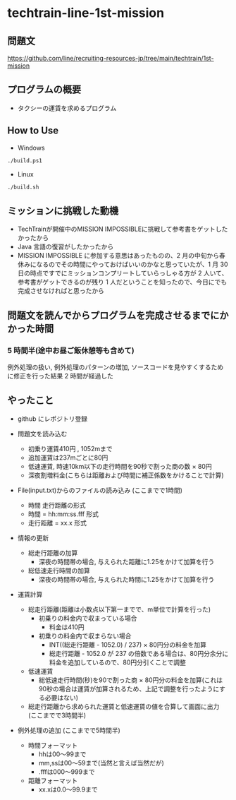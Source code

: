 # techtrain-line-1st-mission

## 問題文

https://github.com/line/recruiting-resources-jp/tree/main/techtrain/1st-mission



## プログラムの概要

* タクシーの運賃を求めるプログラム



## How to Use

- Windows

```cmd
./build.ps1
```

- Linux

```sh
./build.sh
```



## ミッションに挑戦した動機

- TechTrainが開催中のMISSION IMPOSSIBLEに挑戦して参考書をゲットしたかったから
- Java 言語の復習がしたかったから
- MISSION IMPOSSIBLE に参加する意思はあったものの、2 月の中旬から春休みになるのでその時間にやっておけばいいのかなと思っていたが、1 月 30 日の時点ですでにミッションコンプリートしていらっしゃる方が 2 人いて、参考書がゲットできるのが残り 1 人だということを知ったので、今日にでも完成させなければと思ったから



## 問題文を読んでからプログラムを完成させるまでにかかった時間

### 5 時間半(途中お昼ご飯休憩等も含めて)

例外処理の扱い, 例外処理のパターンの増加, ソースコードを見やすくするために修正を行った結果 2 時間が経過した



## やったこと

- github にレポジトリ登録

* 問題文を読み込む
  * 初乗り運賃410円 , 1052mまで
  * 追加運賃は237mごとに80円
  * 低速運賃, 時速10km以下の走行時間を90秒で割った商の数 × 80円
  * 深夜割増料金(こちらは距離および時間に補正係数をかけることで計算)
* File(input.txt)からのファイルの読み込み (ここまでで1時間)
  * 時間 走行距離の形式
  * 時間 = hh:mm:ss.fff 形式
  * 走行距離 = xx.x 形式
* 情報の更新
  * 総走行距離の加算
    * 深夜の時間帯の場合, 与えられた距離に1.25をかけて加算を行う
  * 総低速走行時間の加算
    * 深夜の時間帯の場合, 与えられた時間に1.25をかけて加算を行う
* 運賃計算
  * 総走行距離(距離は小数点以下第一までで、m単位で計算を行った)
    * 初乗りの料金内で収まっている場合
      * 料金は410円
    * 初乗りの料金内で収まらない場合
      * INT((総走行距離 - 1052.0) / 237) × 80円分の料金を加算
      * 総走行距離 - 1052.0 が 237 の倍数である場合は、80円分余分に料金を追加しているので、80円分引くことで調整
  * 低速運賃
    * 総低速走行時間(秒)を90で割った商 × 80円分の料金を加算(これは90秒の場合は運賃が加算されるため、上記で調整を行ったようにする必要はない)
  * 総走行距離から求められた運賃と低速運賃の値を合算して画面に出力 (ここまでで3時間半)

* 例外処理の追加 (ここまでで5時間半)
  * 時間フォーマット
    * hhは00～99まで
    * mm,ssは00～59まで(当然と言えば当然だが)
    * .fffは000～999まで
  * 距離フォーマット
    * xx.xは0.0～99.9まで

